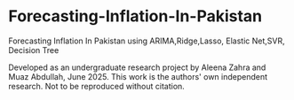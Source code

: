 # Forecasting-Inflation-In-Pakistan
Forecasting Inflation In Pakistan using ARIMA,Ridge,Lasso, Elastic Net,SVR, Decision Tree

Developed as an undergraduate research project by Aleena Zahra and Muaz Abdullah, June 2025.
This work is the authors' own independent research. Not to be reproduced without citation.

